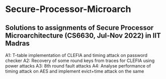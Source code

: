 # Secure-Processor-Microarch
## Solutions to assignments of Secure Processor Microarchitecture (CS6630, Jul-Nov 2022) in IIT Madras

A1: T-table implementation of CLEFIA and timing attack on password checker
A2: Recovery of some round keys from traces for CLEFIA using power attacks
A3: 8th round fault attacks
A4: Analyse performance of timing attack on AES and implement evict+time attack on the same
